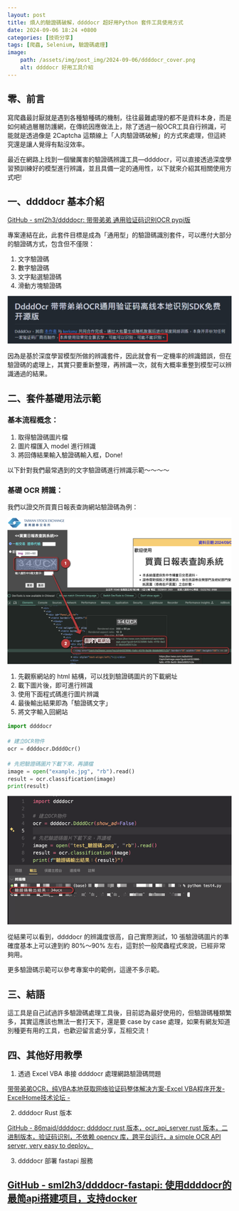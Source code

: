 ```yaml
---
layout: post
title: 煩人的驗證碼破解，ddddocr 超好用Python 套件工具使用方式
date: 2024-09-06 18:24 +0800
categories: [技術分享]
tags: [爬蟲, Selenium, 驗證碼處理]
image:
    path: /assets/img/post_img/2024-09-06/ddddocr_cover.png
    alt: ddddocr 好用工具介紹
---
```


## 零、前言

寫爬蟲最討厭就是遇到各種驗種碼的機制，往往最難處理的都不是資料本身，而是如何繞過層層防護網，在傳統因應做法上，除了透過一般OCR工具自行辨識，可能就是透過像是 2Captcha 這類線上「人肉驗證碼破解」的方式來處理，但這終究還是讓人覺得有點沒效率。

最近在網路上找到一個蠻厲害的驗證碼辨識工具—ddddocr，可以直接透過深度學習預訓練好的模型進行辨識，並且具備一定的通用性，以下就來介紹其相關使用方式吧!

## 一、ddddocr 基本介紹

[GitHub - sml2h3/ddddocr: 带带弟弟 通用验证码识别OCR pypi版](https://github.com/sml2h3/ddddocr)

專案連結在此，此套件目標是成為「通用型」的驗證碼識別套件，可以應付大部分的驗證碼方式，包含但不僅限：

1. 文字驗證碼
2. 數字驗證碼
3. 文字點選驗證碼
4. 滑動方塊驗證碼

![image.png](/assets/img/post_img/2024-09-06-驗證碼破解/181126ba-2fb7-45ce-86c7-f59423b5ab4a.png)

因為是基於深度學習模型所做的辨識套件，因此就會有一定機率的辨識錯誤，但在驗證碼的處理上，其實只要重新整理，再辨識一次，就有大概率重整到模型可以辨識通過的結果。

## 二、套件基礎用法示範

### 基本流程概念：

1. 取得驗證碼圖片檔
2. 圖片檔匯入 model 進行辨識
3. 將回傳結果輸入驗證碼輸入框，Done!

以下針對我們最常遇到的文字驗證碼進行辨識示範～～～～

### 基礎 OCR 辨識：

我們以證交所買賣日報表查詢網站驗證碼為例：

![image.png](/assets/img/post_img/2024-09-06-驗證碼破解/image.png)

1. 先觀察網站的 html 結構，可以找到驗證碼圖片的下載網址
2. 載下圖片後，即可進行辨識
3. 使用下面程式碼進行圖片辨識
4. 最後輸出結果即為「驗證碼文字」
5. 將文字輸入回網站

```python
import ddddocr

# 建立OCR物件
ocr = ddddocr.DdddOcr()

# 先把驗證碼圖片下載下來，再讀檔
image = open("example.jpg", "rb").read()
result = ocr.classification(image)
print(result)
```

![image.png](/assets/img/post_img/2024-09-06-驗證碼破解/image%201.png)

從結果可以看到，ddddocr 的辨識度很高，自己實際測試，10 張驗證碼圖片的準確度基本上可以達到約 80%～90% 左右，這對於一般爬蟲程式來說，已經非常夠用。

更多驗證碼示範可以參考專案中的範例，這邊不多示範。

## 三、結語

這工具是自己試過許多驗證碼處理工具後，目前認為最好使用的，但驗證碼種類繁多，其實這應該也無法一套打天下，還是要 case by case 處理，如果有網友知道別種更有用的工具，也歡迎留言處分享，互相交流！

## 四、其他好用教學

1. 透過 Excel VBA 串接 ddddocr 處理網路驗證碼問題

[带带弟弟OCR，纯VBA本地获取网络验证码整体解决方案-Excel VBA程序开发-ExcelHome技术论坛 -](https://club.excelhome.net/thread-1666823-1-1.html)

2. ddddocr Rust 版本

[GitHub - 86maid/ddddocr: ddddocr rust 版本，ocr_api_server rust 版本，二进制版本，验证码识别，不依赖 opencv 库，跨平台运行，a simple OCR API server, very easy to deploy。](https://github.com/86maid/ddddocr)

3. ddddocr 部署 fastapi 服務

[GitHub - sml2h3/ddddocr-fastapi: 使用ddddocr的最简api搭建项目，支持docker](https://github.com/sml2h3/ddddocr-fastapi?tab=readme-ov-file)
---
